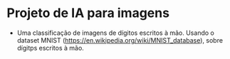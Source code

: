 # Projeto de IA para imagens 

* Uma classificação de imagens de dígitos escritos à mão. Usando o dataset MNIST (https://en.wikipedia.org/wiki/MNIST_database), sobre dígitps escritos à mão.


